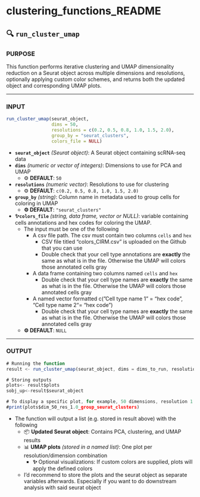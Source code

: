# clustering_functions_README

## 🔍 `run_cluster_umap`

### **PURPOSE**

This function performs iterative clustering and UMAP dimensionality reduction on a Seurat object across multiple dimensions and resolutions, optionally applying custom color schemes, and returns both the updated object and corresponding UMAP plots.

---

### **INPUT**

```r
run_cluster_umap(seurat_object,
                 dims = 50,
                 resolutions = c(0.2, 0.5, 0.8, 1.0, 1.5, 2.0),
                 group_by = "seurat_clusters",
                 colors_file = NULL)

```

- **`seurat_object`** *(Seurat object)*: A Seurat object containing scRNA-seq data
- **`dims`** *(numeric or vector of integers)*: Dimensions to use for PCA and UMAP
    - ⚙️ **DEFAULT**: `50`
- **`resolutions`** *(numeric vector)*: Resolutions to use for clustering
    - ⚙️ **DEFAULT**: `c(0.2, 0.5, 0.8, 1.0, 1.5, 2.0)`
- **`group_by`** *(string)*: Column name in metadata used to group cells for coloring in UMAP
    - **⚙️ DEFAULT**: `"seurat_clusters"`
- **✨`colors_file`** *(string, data frame, vector or NULL)*: variable containing cells annotations and hex codes for coloring the UMAP.
    - The input must be one of the following
        - A csv file path. The csv must contain two columns `cells` and `hex`
            - CSV file titled “colors_CIRM.csv” is uploaded on the Github that you can use
            - Double check that your cell type annotations are **exactly** the same as what is in the file. Otherwise the UMAP will colors those annotated cells gray
        - A data frame containing two columns named `cells` and `hex`
            - Double check that your cell type names are **exactly** the same as what is in the file. Otherwise the UMAP will colors those annotated cells gray
        - A named vector formatted c(”Cell type name 1” = “hex code”,  “Cell type name 2“= “hex code”)
            - Double check that your cell type names are **exactly** the same as what is in the file. Otherwise the UMAP will colors those annotated cells gray
    - **⚙️ DEFAULT**: `NULL`

---

### **OUTPUT**

```jsx
# Running the function
result <- run_cluster_umap(seurat_object, dims = dims_to_run, resolutions = c(0.5,1.0), group_by = "Final_CellType_v2", colors_file = "/tscc/projects/ps-epigen/users/a2jorgensen/sandbox/250225_humanAT2_organoids/data/Clustering/colors_CIRM.csv")

# Storing outputs
plots<- result$plots
sobj_up<-result$seurat_object

# To display a specific plot, for example, 50 dimensions, resolution 1.0, and grouped by 'seurat_clusters'
#print(plots$dim_50_res_1.0_group_seurat_clusters)
```

- The function will output a list (e.g. stored in result above) with the following
    - 📦 **Updated Seurat object**: Contains PCA, clustering, and UMAP results
    - 📊 **UMAP plots** *(stored in a named list)*: One plot per resolution/dimension combination
        - **✨** Optional visualizations: If custom colors are supplied, plots will apply the defined colors
    - I’d recommend to store the plots and the seurat object as separate variables afterwards. Especially if you want to do downstream analysis with said seurat object